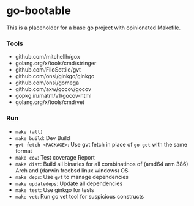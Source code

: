 # go-bootable
This is a placeholder for a base go project with opinionated Makefile.

### Tools
* github.com/mitchellh/gox
* golang.org/x/tools/cmd/stringer
* github.com/FiloSottile/gvt
* github.com/onsi/ginkgo/ginkgo
* github.com/onsi/gomega
* github.com/axw/gocov/gocov
* gopkg.in/matm/v1/gocov-html
* golang.org/x/tools/cmd/vet

### Run
* `make (all)`
* `make build`: Dev Build
* `gvt fetch <PACKAGE>`: Use gvt fetch in place of `go get` with the same format
* `make cov`: Test coverage Report
* `make dist`: Build all binaries for all combinatinos of (amd64 arm 386) Arch and (darwin freebsd linux windows) OS
* `make deps`: Use `gvt` to manage dependencies
* `make updatedeps`: Update all dependencies
* `make test`: Use ginkgo for tests
* `make vet`: Run go vet tool for suspicious constructs
